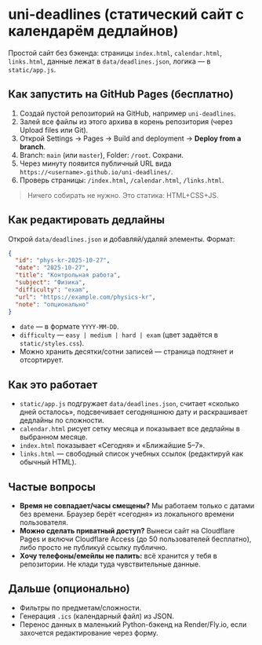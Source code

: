# uni-deadlines (статический сайт с календарём дедлайнов)

Простой сайт без бэкенда: страницы `index.html`, `calendar.html`, `links.html`, данные лежат в `data/deadlines.json`, логика — в `static/app.js`.

## Как запустить на GitHub Pages (бесплатно)
1. Создай пустой репозиторий на GitHub, например `uni-deadlines`.
2. Залей все файлы из этого архива в корень репозитория (через Upload files или Git).
3. Открой Settings → Pages → Build and deployment → **Deploy from a branch**.
4. Branch: `main` (или `master`), Folder: `/root`. Сохрани.
5. Через минуту появится публичный URL вида `https://<username>.github.io/uni-deadlines/`.
6. Проверь страницы: `/index.html`, `/calendar.html`, `/links.html`.

> Ничего собирать не нужно. Это статика: HTML+CSS+JS.

## Как редактировать дедлайны
Открой `data/deadlines.json` и добавляй/удаляй элементы. Формат:
```json
{
  "id": "phys-kr-2025-10-27",
  "date": "2025-10-27",
  "title": "Контрольная работа",
  "subject": "Физика",
  "difficulty": "exam",
  "url": "https://example.com/physics-kr",
  "note": "опционально"
}
```
- `date` — в формате `YYYY-MM-DD`.
- `difficulty` — `easy | medium | hard | exam` (цвет задаётся в `static/styles.css`).
- Можно хранить десятки/сотни записей — страница подтянет и отсортирует.

## Как это работает
- `static/app.js` подгружает `data/deadlines.json`, считает «сколько дней осталось», подсвечивает сегодняшнюю дату и раскрашивает дедлайны по сложности.
- `calendar.html` рисует сетку месяца и показывает все дедлайны в выбранном месяце.
- `index.html` показывает «Сегодня» и «Ближайшие 5–7».
- `links.html` — свободный список учебных ссылок (редактируй как обычный HTML).

## Частые вопросы
- **Время не совпадает/часы смещены?** Мы работаем только с датами без времени. Браузер берёт «сегодня» из локального времени пользователя.
- **Можно сделать приватный доступ?** Вынеси сайт на Cloudflare Pages и включи Cloudflare Access (до 50 пользователей бесплатно), либо просто не публикуй ссылку публично.
- **Хочу телефоны/емейлы не палить:** всё хранится у тебя в репозитории. Не клади туда чувствительные данные.

## Дальше (опционально)
- Фильтры по предметам/сложности.
- Генерация `.ics` (календарный файл) из JSON.
- Перенос данных в маленький Python-бэкенд на Render/Fly.io, если захочется редактирование через форму.
